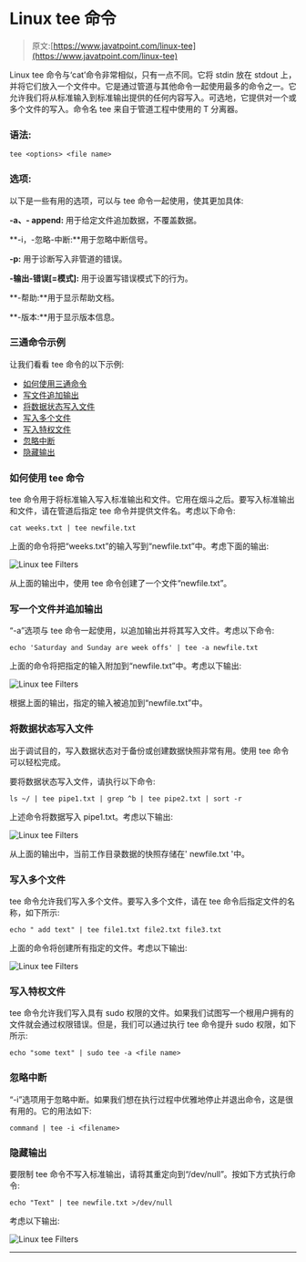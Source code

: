 # Linux tee 命令

> 原文:[https://www.javatpoint.com/linux-tee](https://www.javatpoint.com/linux-tee)

Linux tee 命令与‘cat’命令非常相似，只有一点不同。它将 stdin 放在 stdout 上，并将它们放入一个文件中。它是通过管道与其他命令一起使用最多的命令之一。它允许我们将从标准输入到标准输出提供的任何内容写入。可选地，它提供对一个或多个文件的写入。命令名 tee 来自于管道工程中使用的 T 分离器。

### 语法:

```
tee <options> <file name>

```

### 选项:

以下是一些有用的选项，可以与 tee 命令一起使用，使其更加具体:

**-a、- append:** 用于给定文件追加数据，不覆盖数据。

**-i，-忽略-中断:**用于忽略中断信号。

**-p:** 用于诊断写入非管道的错误。

**-输出-错误[=模式]:** 用于设置写错误模式下的行为。

**-帮助:**用于显示帮助文档。

**-版本:**用于显示版本信息。

### 三通命令示例

让我们看看 tee 命令的以下示例:

*   [如何使用三通命令](#How)
*   [写文件追加输出](#append)
*   [将数据状态写入文件](#state)
*   [写入多个文件](#multiple)
*   [写入特权文件](#privileged)
*   [忽略中断](#Ignoring)
*   [隐藏输出](#Hide)

### 如何使用 tee 命令

tee 命令用于将标准输入写入标准输出和文件。它用在烟斗之后。要写入标准输出和文件，请在管道后指定 tee 命令并提供文件名。考虑以下命令:

```
cat weeks.txt | tee newfile.txt

```

上面的命令将把“weeks.txt”的输入写到“newfile.txt”中。考虑下面的输出:

![Linux tee Filters](../Images/85000a95d2ed0a583fcdcc23cc30c4c5.png)

从上面的输出中，使用 tee 命令创建了一个文件“newfile.txt”。

### 写一个文件并追加输出

“-a”选项与 tee 命令一起使用，以追加输出并将其写入文件。考虑以下命令:

```
echo 'Saturday and Sunday are week offs' | tee -a newfile.txt

```

上面的命令将把指定的输入附加到“newfile.txt”中。考虑以下输出:

![Linux tee Filters](../Images/3805b458d41f6a9d1224b1745dac49ba.png)

根据上面的输出，指定的输入被追加到“newfile.txt”中。

### 将数据状态写入文件

出于调试目的，写入数据状态对于备份或创建数据快照非常有用。使用 tee 命令可以轻松完成。

要将数据状态写入文件，请执行以下命令:

```
ls ~/ | tee pipe1.txt | grep ^b | tee pipe2.txt | sort -r

```

上述命令将数据写入 pipe1.txt。考虑以下输出:

![Linux tee Filters](../Images/35ce3186a709e41a6dc9c88c81a11474.png)

从上面的输出中，当前工作目录数据的快照存储在' newfile.txt '中。

### 写入多个文件

tee 命令允许我们写入多个文件。要写入多个文件，请在 tee 命令后指定文件的名称，如下所示:

```
echo " add text" | tee file1.txt file2.txt file3.txt

```

上面的命令将创建所有指定的文件。考虑以下输出:

![Linux tee Filters](../Images/615b3118987306d718f0714d6c09a0f5.png)

### 写入特权文件

tee 命令允许我们写入具有 sudo 权限的文件。如果我们试图写一个根用户拥有的文件就会通过权限错误。但是，我们可以通过执行 tee 命令提升 sudo 权限，如下所示:

```
echo "some text" | sudo tee -a <file name>

```

### 忽略中断

“-i”选项用于忽略中断。如果我们想在执行过程中优雅地停止并退出命令，这是很有用的。它的用法如下:

```
command | tee -i <filename>

```

### 隐藏输出

要限制 tee 命令不写入标准输出，请将其重定向到“/dev/null”。按如下方式执行命令:

```
echo "Text" | tee newfile.txt >/dev/null

```

考虑以下输出:

![Linux tee Filters](../Images/009ba58bde53e35cb78ffb5319831c17.png)

* * *
